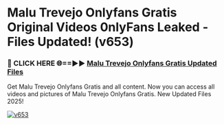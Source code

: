 # Malu Trevejo Onlyfans Gratis Original Videos 0nlyFans Leaked - Files Updated! (v653)

<h3>🔴 CLICK HERE 🌐==►► <a href="https://tinyurl.com/x26r9saj" rel="nofollow">Malu Trevejo Onlyfans Gratis Updated Files</a></h3>

Get Malu Trevejo Onlyfans Gratis and all content. Now you can access all videos and pictures of Malu Trevejo Onlyfans Gratis. New Updated Files 2025!

[![v653](https://i.imgur.com/LkgZPqh.gif)](https://tinyurl.com/x26r9saj)
